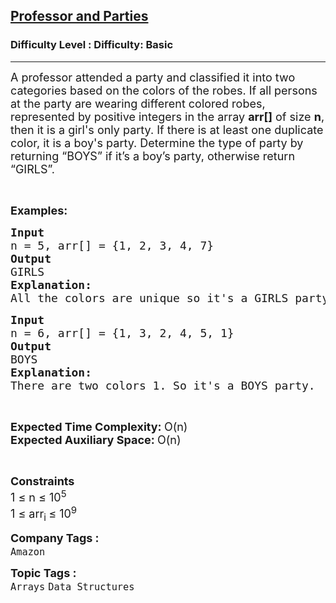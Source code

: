 <h2><a href="https://www.geeksforgeeks.org/problems/professor-and-parties2000/1?page=1&difficulty=School,Basic&status=unsolved&sortBy=submissions">Professor and Parties</a></h2><h3>Difficulty Level : Difficulty: Basic</h3><hr><div class="problems_problem_content__Xm_eO"><p><span style="font-size: 18px;">A professor attended a party and classified it into two categories based on the colors of the robes. If all persons at the party are wearing different colored robes, represented by positive integers in the array <strong>arr[]</strong> of size <strong>n</strong>, then it is a girl's only party. If there is at least one duplicate color, it is a boy's party. Determine the type of party by returning “BOYS” if it’s a boy’s party, otherwise return “GIRLS”.</span></p>
<p>&nbsp;</p>
<p><span style="font-size: 18px;"><strong>Examples:</strong></span></p>
<pre><span style="font-size: 18px;"><strong>Input</strong>
n = 5, arr[] = {1, 2, 3, 4, 7}
<strong>Output</strong>
GIRLS
<strong>Explanation:</strong>
All the colors are unique so it's a GIRLS party.</span></pre>
<pre><span style="font-size: 18px;"><strong>Input</strong>
n = 6, arr[] = {1, 3, 2, 4, 5, 1}
<strong>Output</strong>
BOYS
<strong>Explanation:</strong>
There are two colors 1. So it's a BOYS party.
</span></pre>
<p>&nbsp;</p>
<p><span style="font-size: 18px;"><strong>Expected Time Complexity: </strong>O(n)<br><strong>Expected Auxiliary Space: </strong>O(n)</span></p>
<p>&nbsp;</p>
<p><span style="font-size: 18px;"><strong>Constraints</strong><br>1 ≤ n ≤ 10<sup>5</sup><br>1 ≤ arr<sub>i </sub>≤ 10<sup>9</sup></span></p></div><p><span style=font-size:18px><strong>Company Tags : </strong><br><code>Amazon</code>&nbsp;<br><p><span style=font-size:18px><strong>Topic Tags : </strong><br><code>Arrays</code>&nbsp;<code>Data Structures</code>&nbsp;